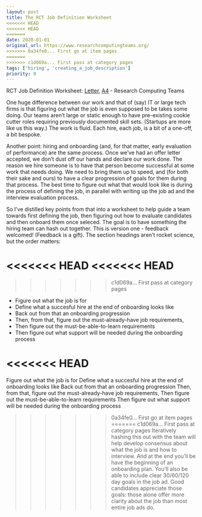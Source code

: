 ```yaml
---
layout: post
title: The RCT Job Definition Worksheet
<<<<<<< HEAD
<<<<<<< HEAD
=======
date: 2020-01-01
original_url: https://www.researchcomputingteams.org/
>>>>>>> 0a34fe0... First go at item pages
=======
>>>>>>> c1d069a... First pass at category pages
tags: ['hiring', 'creating_a_job_description']
priority: 0
---
```


<!-- markdownlint-disable MD033 -->
<!-- markdownlint-disable MD041 -->
<!-- markdownlint-disable MD049 -->

RCT Job Definition Worksheet: [Letter](https://docs.google.com/document/d/1XKOJ9CDMAwcgM-WCGP3_ccPlK_Y2td8w6Yz21ViDaeE/edit?usp=sharing), [A4](https://docs.google.com/document/d/1Y8_fKdJBqrDPXD6sxEFa5E1vgGvwK1oIn1Fy2XIIvks/edit?usp=sharing) - Research Computing Teams

One huge difference between our work and that of (say) IT or large tech firms is that figuring out what the job is even supposed to be takes some doing. Our teams aren’t large or static enough to have pre-existing cookie cutter roles requiring previously documented skill sets. (Startups are more like us this way.) The work is fluid. Each hire, each job, is a bit of a one-off, a bit bespoke.

Another point: hiring and onboarding (and, for that matter, early evaluation of performance) are the same process. Once we’ve had an offer letter accepted, we don’t dust off our hands and declare our work done. The reason we hire someone is to have that person become successful at some work that needs doing. We need to bring them up to speed, and (for both their sake and ours) to have a clear progression of goals for them during that process. The best time to figure out what that would look like is during the process of defining the job, in parallel with writing up the job ad and the interview evaluation process.

So I’ve distilled key points from that into a worksheet to help guide a team towards first defining the job, then figuring out how to evaluate candidates and then onboard them once seleced. The goal is to have something the hiring team can hash out together. This is version one - feedback welcomed! (Feedback is a gift). The section headings aren’t rocket science, but the order matters:

<<<<<<< HEAD
<<<<<<< HEAD
=======
>>>>>>> c1d069a... First pass at category pages
* Figure out what the job is for
* Define what a succesful hire at the end of onboarding looks like
* Back out from that an onboarding progression
* Then, from that, figure out the must-already-have job requirements,
* Then figure out the must-be-able-to-learn requirements
* Then figure out what support will be needed during the onboarding process

<<<<<<< HEAD
=======
Figure out what the job is for
Define what a succesful hire at the end of onboarding looks like
Back out from that an onboarding progression
Then, from that, figure out the must-already-have job requirements,
Then figure out the must-be-able-to-learn requirements
Then figure out what support will be needed during the onboarding process
>>>>>>> 0a34fe0... First go at item pages
=======
>>>>>>> c1d069a... First pass at category pages
Iteratively hashing this out with the team will help develop consensus about what the job is and how to interview. And at the end you’ll be have the beginning of an onboarding plan. You’ll also be able to include clear 30/60/120 day goals in the job ad. Good candidates appreciate those goals: those alone offer more clarity about the job than most entire job ads do.